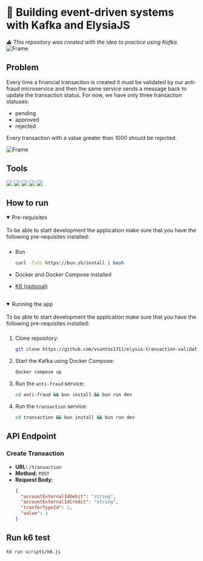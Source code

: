 # 🐬 Building event-driven systems with Kafka and ElysiaJS

_⚠️ This repository was created with the idea to practice using Kafka._
![Frame](https://raw.githubusercontent.com/vsantos1711/elysia-transaction-validator/main/assets/tech.png)

## Problem

Every time a financial transaction is created it must be validated by our anti-fraud microservice and then the same service sends a message back to update the transaction status. For now, we have only three transaction statuses:

- pending
- approved
- rejected

Every transaction with a value greater than 1000 should be rejected.

![Frame](https://raw.githubusercontent.com/vsantos1711/elysia-transaction-validator/main/assets/diagram.png)

## Tools

[<img src="https://img.shields.io/badge/Bun-%23000000.svg?style=for-the-badge&logo=bun&logoColor=white" />](https://bun.sh/)
[<img src="https://img.shields.io/badge/Elysia-565656?style=for-the-badge" />](https://elysiajs.com/)
[<img src="https://img.shields.io/badge/Apache%20Kafka-000?style=for-the-badge&logo=apachekafka" />](https://kafka.apache.org/)
[<img src="https://img.shields.io/badge/drizzle-C5F74F?style=for-the-badge&logo=drizzle&logoColor=black" />](https://orm.drizzle.team/)
[<img src="https://img.shields.io/badge/postgres-%23316192.svg?style=for-the-badge&logo=postgresql&logoColor=white" />](https://www.postgresql.org/)

## How to run

<details open>
<summary>
Pre-requisites
</summary> <br />
To be able to start development the application make sure that you have the following pre-requisites installed:

###

- Bun

  ```bash
  curl -fsSL https://bun.sh/install | bash
  ```

- Docker and Docker Compose installed
- [K6 (optional)](https://k6.io/docs/get-started/installation/)

##

</details>

<details open>
<summary>
Running the app
</summary> <br />
To be able to start development the application make sure that you have the following pre-requisites installed:

###

1. Clone repository:

   ```bash
   git clone https://github.com/vsantos1711/elysia-transaction-validate.git && cd elysia-transaction-validate
   ```

2. Start the Kafka using Docker Compose:

   ```bash
   docker compose up
   ```

3. Run the `anti-fraud` service:

   ```bash
   cd anti-fraud && bun install && bun run dev
   ```

4. Run the `transaction` service:

   ```bash
   cd transaction && bun install && bun run dev
   ```

   </details>

## API Endpoint

### Create Transaction

- **URL:** `/transaction`
- **Method:** `POST`
- **Request Body:**
  ```json
  {
    "accountExternalIdDebit": "string",
    "accountExternalIdCredit": "string",
    "tranferTypeId": 1,
    "value": 1
  }
  ```

## Run k6 test

```bash
k6 run scripts/k6.js
```
